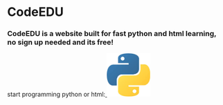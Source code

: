 # CodeEDU
<html>
  <h3>CodeEDU is a website built for fast python and html learning, no sign up needed and its free!</h3>
</html>
<html>
<body>

<p>
start programming python or html:<a href="https://www.w3schools.com">
<img border="0" alt="W3Schools" src="pythonimage.jpg" width="100" height="100">
</a>
</p>

</body>
</html>
